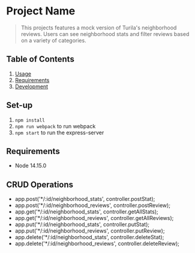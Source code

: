 # Project Name

> This projects features a mock version of Turila's neighborhood reviews. Users can see neighborhood stats and filter reviews based on a variety of categories.


## Table of Contents

1. [Usage](#Usage)
1. [Requirements](#requirements)
1. [Development](#development)

## Set-up

1. `npm install`
2. `npm run webpack` to run webpack
3. `npm start` to run the express-server

## Requirements

- Node 14.15.0

## CRUD Operations

- app.post('*/:id/neighborhood_stats', controller.postStat);
- app.post('*/:id/neighborhood_reviews', controller.postReview);
- app.get('*/:id/neighborhood_stats', controller.getAllStats);
- app.get('*/:id/neighborhood_reviews', controller.getAllReviews);
- app.put('*/:id/neighborhood_stats', controller.putStat);
- app.put('*/:id/neighborhood_reviews', controller.putReview);
- app.delete('*/:id/neighborhood_stats', controller.deleteStat);
- app.delete('*/:id/neighborhood_reviews', controller.deleteReview);


